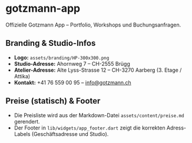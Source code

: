 # gotzmann-app
Offizielle Gotzmann App – Portfolio, Workshops und Buchungsanfragen.

## Branding & Studio-Infos
- **Logo:** `assets/branding/HP-300x300.png`
- **Studio-Adresse:** Ahornweg 7 – CH-2555 Brügg
- **Atelier-Adresse:** Alte Lyss-Strasse 12 – CH-3270 Aarberg (3. Etage / Attika)
- **Kontakt:** +41 76 559 00 95 – info@gotzmann.ch

## Preise (statisch) & Footer
- Die Preisliste wird aus der Markdown-Datei `assets/content/preise.md` gerendert.
- Der Footer in `lib/widgets/app_footer.dart` zeigt die korrekten Adress-Labels (Geschäftsadresse und Studio).
